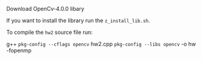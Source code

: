 Download OpenCv-4.0.0 libary


If you want to install the library run the `z_install_lib.sh`.


To compile the `hw2` source file run:


g++ `pkg-config --cflags opencv` hw2.cpp `pkg-config --libs opencv` -o hw -fopenmp